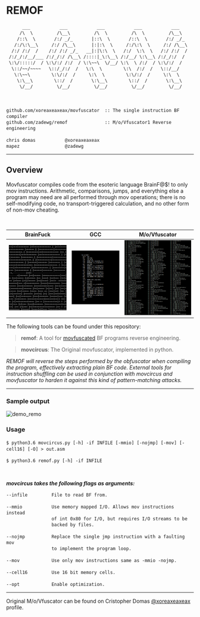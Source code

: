 # REMOF

```
      ___           ___           ___           ___           ___     
     /\  \         /\__\         /\  \         /\  \         /\__\    
    /::\  \       /:/ _/_       |::\  \       /::\  \       /:/ _/_   
   /:/\:\__\     /:/ /\__\      |:|:\  \     /:/\:\  \     /:/ /\__\  
  /:/ /:/  /    /:/ /:/ _/_   __|:|\:\  \   /:/  \:\  \   /:/ /:/  /  
 /:/_/:/__/___ /:/_/:/ /\__\ /::::|_\:\__\ /:/__/ \:\__\ /:/_/:/  /   
 \:\/:::::/  / \:\/:/ /:/  / \:\~~\  \/__/ \:\  \ /:/  / \:\/:/  /    
  \::/~~/~~~~   \::/_/:/  /   \:\  \        \:\  /:/  /   \::/__/     
   \:\~~\        \:\/:/  /     \:\  \        \:\/:/  /     \:\  \     
    \:\__\        \::/  /       \:\__\        \::/  /       \:\__\    
     \/__/         \/__/         \/__/         \/__/         \/__/         



github.com/xoreaxeaxeax/movfuscator  :: The single instruction BF compiler   
github.com/zadewg/remof              :: M/o/Vfuscator1 Reverse engineering 

chris domas           @xoreaxeaxeax                                          
mapez                 @zadewg                                              
```
---

## Overview 
Movfuscator compiles code from the esoteric language BrainF@$! to only mov instructions. Arithmetic, comparisons, jumps, and everything else a program may need are all performed through mov operations; there is no self-modifying code, no transport-triggered calculation, and no other form of non-mov cheating.


&nbsp;

 BrainFuck                      | GCC                               | M/o/Vfuscator
:------------------------------:|:---------------------------------:|:---------------------------------:
 ![BF](overview/bf.png)         | ![gcc asm](overview/gcc_asm.png)  | ![mov asm](overview/mov_asm.png)

The following tools can be found under this repository:

> **remof**: A tool for [movfuscated](https://github.com/xoreaxeaxeax/movfuscator) BF programs reverse engineering.

> **movcircus**: The Original movfuscator, implemented in python.

*REMOF will reverse the steps performed by the obfuscator when compiling the program, effectively extracting plain BF code. External tools for instruction shuffling can be used in conjunction with movcircus and movfuscator to harden it against this kind of pattern-matching attacks.*

---

### Sample output
![demo_remo](overview/remo_demo.gif)


### Usage

`` $ python3.6 movcircus.py [-h] -if INFILE [-mmio] [-nojmp] [-mov] [-cell16] [-O] > out.asm ``

`` $ python3.6 remof.py [-h] -if INFILE ``  

&nbsp;

***movcircus takes the following flags as arguments:***
```
--infile         File to read BF from.

--mmio           Use memory mapped I/O. Allows mov instructions instead
                 of int 0x80 for I/O, but requires I/O streams to be
                 backed by files.
  
--nojmp          Replace the single jmp instruction with a faulting mov
                 to implement the program loop.
  
--mov            Use only mov instructions same as -mmio -nojmp.
 
--cell16         Use 16 bit memory cells.
 
--opt            Enable optimization.
```

---
Original M/o/Vfuscator can be found on Cristopher Domas [@xoreaxeaxeax](https://github.com/xoreaxeaxeax) profile.



